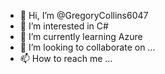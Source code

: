 - 👋 Hi, I’m @GregoryCollins6047
- 👀 I’m interested in C#
- 🌱 I’m currently learning Azure
- 💞️ I’m looking to collaborate on ...
- 📫 How to reach me ...

<!---
GregoryCollins6047/GregoryCollins6047 is a ✨ special ✨ repository because its `README.md` (this file) appears on your GitHub profile.
You can click the Preview link to take a look at your changes.
--->
